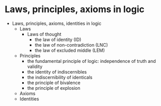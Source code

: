 # Laws, principles, axioms in logic

* Laws, principles, axioms, identities in logic
  * Laws
    * Laws of thought
      - the law of identity (ID)
      - the law of non-contradiction (LNC)
      - the law of excluded middle (LEM)
  * Principles
    - the fundamental principle of logic: independence of truth and validity
    - the identity of indiscernibles
    - the indiscernibility of identicals
    - the principle of bivalence
    - the principle of explosion
  * Axioms
  * Identities

